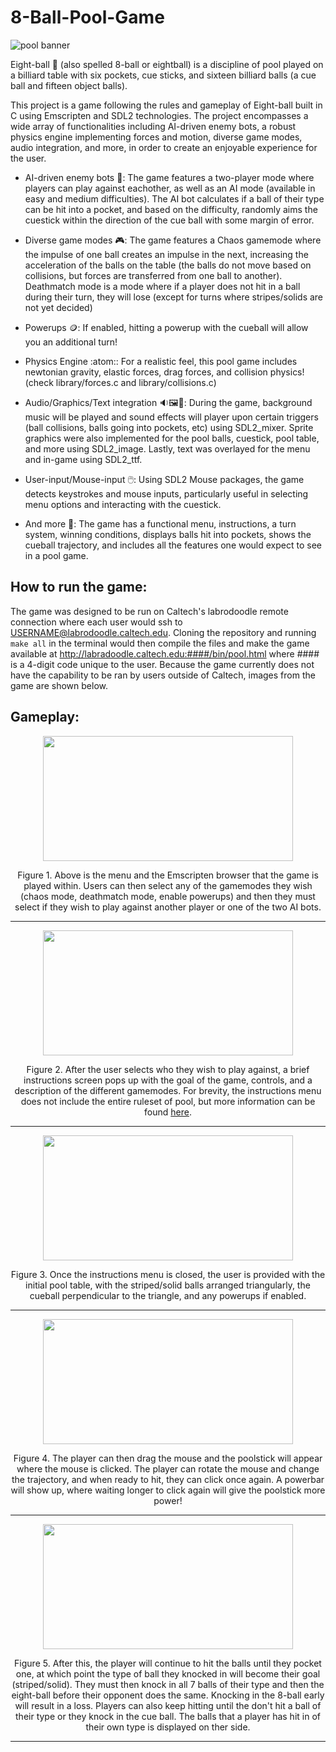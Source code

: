# 8-Ball-Pool-Game

![pool banner](https://www.ultimatebattle.in/wp-content/uploads/2017/06/8-ball-pool-banner-min-1349x310.jpg)

Eight-ball 🎱 (also spelled 8-ball or eightball) is a discipline of pool played on a billiard table with six pockets, cue sticks, and sixteen billiard balls (a cue ball and fifteen object balls). 

This project is a game following the rules and gameplay of Eight-ball built in C using Emscripten and SDL2 technologies. The project encompasses a wide array of functionalities including AI-driven enemy bots, a robust physics engine implementing forces and motion, diverse game modes, audio integration, and more, in order to create an enjoyable experience for the user.

* AI-driven enemy bots 🤖: The game features a two-player mode where players can play against eachother, as well as an AI mode (available in easy and medium difficulties). The AI bot calculates if a ball of their type can be hit into a pocket, and based on the difficulty, randomly aims the cuestick within the direction of the cue ball with some margin of error.

* Diverse game modes 🎮: The game features a Chaos gamemode where the impulse of one ball creates an impulse in the next, increasing the acceleration of the balls on the table (the balls do not move based on collisions, but forces are transferred from one ball to another). Deathmatch mode is a mode where if a player does not hit in a ball during their turn, they will lose (except for turns where stripes/solids are not yet decided)

* Powerups 🪙: If enabled, hitting a powerup with the cueball will allow you an additional turn!
  
* Physics Engine :atom:: For a realistic feel, this pool game includes newtonian gravity, elastic forces, drag forces, and collision physics! (check library/forces.c and library/collisions.c)

* Audio/Graphics/Text integration 🔉🖼️🔡: During the game, background music will be played and sound effects will player upon certain triggers (ball collisions, balls going into pockets, etc) using SDL2_mixer. Sprite graphics were also implemented for the pool balls, cuestick, pool table, and more using SDL2_image. Lastly, text was overlayed for the menu and in-game using SDL2_ttf.

* User-input/Mouse-input 🖱️: Using SDL2 Mouse packages, the game detects keystrokes and mouse inputs, particularly useful in selecting menu options and interacting with the cuestick.

* And more 🎱: The game has a functional menu, instructions, a turn system, winning conditions, displays balls hit into pockets, shows the cueball trajectory, and includes all the features one would expect to see in a pool game.


## How to run the game:
The game was designed to be run on Caltech's labrodoodle remote connection where each user would ssh to USERNAME@labrodoodle.caltech.edu. Cloning the repository and running `make all` in the terminal would then compile the files and make the game available at http://labradoodle.caltech.edu:####/bin/pool.html where #### is a 4-digit code unique to the user. Because the game currently does not have the capability to be ran by users outside of Caltech, images from the game are shown below.

## Gameplay:

<div align="center">
<img src="https://i.imgur.com/24Mhmip.png" width="400" height="200" class="center"/> 
  
Figure 1. Above is the menu and the Emscripten browser that the game is played within. Users can then select any of the gamemodes they wish (chaos mode, deathmatch mode, enable powerups) and then they must select if they wish to play against another player or one of the two AI bots.

---

<img src="https://i.imgur.com/kjz7aqd.png" width="400" height="200" class="center"/>

Figure 2. After the user selects who they wish to play against, a brief instructions screen pops up with the goal of the game, controls, and a description of the different gamemodes. For brevity, the instructions menu does not include the entire ruleset of pool, but more information can be found [here](https://upatour.com/8-ball-rules/).

---

<img src="https://i.imgur.com/xgbUNgF.png" width="400" height="200" class="center"/>

Figure 3. Once the instructions menu is closed, the user is provided with the initial pool table, with the striped/solid balls arranged triangularly, the cueball perpendicular to the triangle, and any powerups if enabled.

---

<img src="https://i.imgur.com/JjlrseZ.png" width="400" height="200" class="center"/>

Figure 4. The player can then drag the mouse and the poolstick will appear where the mouse is clicked. The player can rotate the mouse and change the trajectory, and when ready to hit, they can click once again. A powerbar will show up, where waiting longer to click again will give the poolstick more power!

---

<img src="https://i.imgur.com/jeqood8.png" width="400" height="200" class="center"/>

Figure 5. After this, the player will continue to hit the balls until they pocket one, at which point the type of ball they knocked in will become their goal (striped/solid). They must then knock in all 7 balls of their type and then the eight-ball before their opponent does the same. Knocking in the 8-ball early will result in a loss. Players can also keep hitting until the don't hit a ball of their type or they knock in the cue ball. The balls that a player has hit in of their own type is displayed on ther side. 

---

</div>








